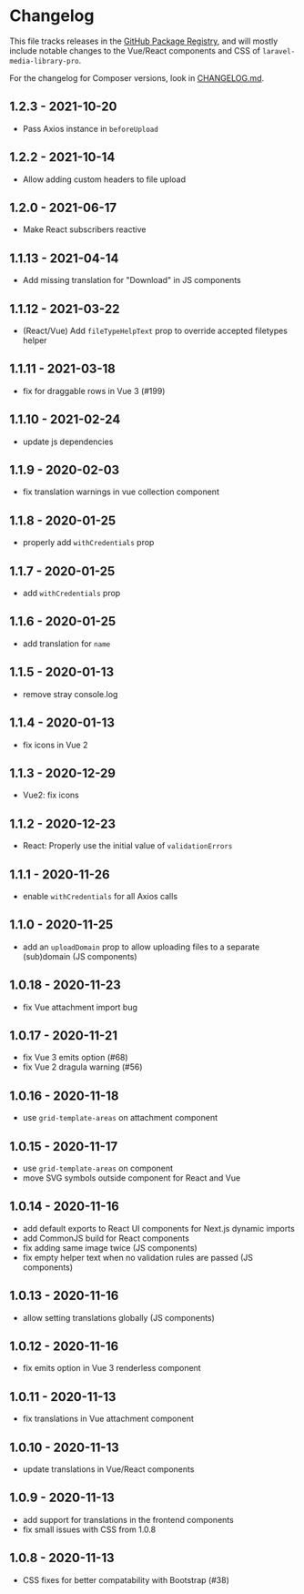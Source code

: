 # Changelog

This file tracks releases in the [GitHub Package Registry](https://github.com/orgs/spatie/packages?repo_name=laravel-medialibrary-pro), and will mostly include notable changes to the Vue/React components and CSS of `laravel-media-library-pro`.

For the changelog for Composer versions, look in [CHANGELOG.md](./CHANGELOG.md).

## 1.2.3 - 2021-10-20

- Pass Axios instance in `beforeUpload`

## 1.2.2 - 2021-10-14

- Allow adding custom headers to file upload

## 1.2.0 - 2021-06-17

- Make React subscribers reactive

## 1.1.13 - 2021-04-14

- Add missing translation for "Download" in JS components

## 1.1.12 - 2021-03-22

- (React/Vue) Add `fileTypeHelpText` prop to override accepted filetypes helper

## 1.1.11 - 2021-03-18

- fix for draggable rows in Vue 3 (#199)

## 1.1.10 - 2021-02-24

- update js dependencies

## 1.1.9 - 2020-02-03

- fix translation warnings in vue collection component

## 1.1.8 - 2020-01-25

- properly add `withCredentials` prop

## 1.1.7 - 2020-01-25

- add `withCredentials` prop

## 1.1.6 - 2020-01-25

- add translation for `name`

## 1.1.5 - 2020-01-13

- remove stray console.log

## 1.1.4 - 2020-01-13

- fix icons in Vue 2

## 1.1.3 - 2020-12-29

- Vue2: fix icons

## 1.1.2 - 2020-12-23

- React: Properly use the initial value of `validationErrors`

## 1.1.1 - 2020-11-26

- enable `withCredentials` for all Axios calls

## 1.1.0 - 2020-11-25

- add an `uploadDomain` prop to allow uploading files to a separate (sub)domain (JS components)

## 1.0.18 - 2020-11-23

- fix Vue attachment import bug

## 1.0.17 - 2020-11-21

- fix Vue 3 emits option (#68)
- fix Vue 2 dragula warning (#56)

## 1.0.16 - 2020-11-18

- use `grid-template-areas` on attachment component

## 1.0.15 - 2020-11-17

- use `grid-template-areas` on component
- move SVG symbols outside component for React and Vue

## 1.0.14 - 2020-11-16

- add default exports to React UI components for Next.js dynamic imports
- add CommonJS build for React components
- fix adding same image twice (JS components)
- fix empty helper text when no validation rules are passed (JS components)

## 1.0.13 - 2020-11-16

- allow setting translations globally (JS components)

## 1.0.12 - 2020-11-16

- fix emits option in Vue 3 renderless component

## 1.0.11 - 2020-11-13

- fix translations in Vue attachment component

## 1.0.10 - 2020-11-13

- update translations in Vue/React components

## 1.0.9 - 2020-11-13

- add support for translations in the frontend components
- fix small issues with CSS from 1.0.8

## 1.0.8 - 2020-11-13

- CSS fixes for better compatability with Bootstrap (#38)
